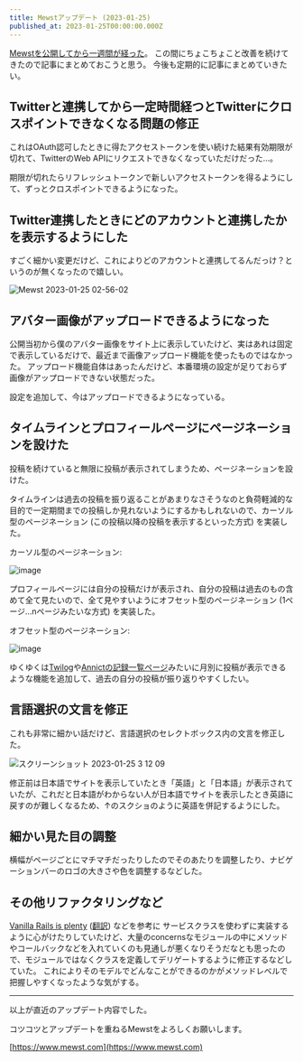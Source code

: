 ```yaml
---
title: Mewstアップデート (2023-01-25)
published_at: 2023-01-25T00:00:00.000Z
---
```


[Mewstを公開してから一週間が経った](https://shimba.co/2023-01-18-introducing-mewst)。
この間にちょこちょこと改善を続けてきたので記事にまとめておこうと思う。
今後も定期的に記事にまとめていきたい。

## Twitterと連携してから一定時間経つとTwitterにクロスポイントできなくなる問題の修正

これはOAuth認可したときに得たアクセストークンを使い続けた結果有効期限が切れて、TwitterのWeb APIにリクエストできなくなっていただけだった…。

期限が切れたらリフレッシュトークンで新しいアクセストークンを得るようにして、ずっとクロスポイントできるようになった。

## Twitter連携したときにどのアカウントと連携したかを表示するようにした

すごく細かい変更だけど、これによりどのアカウントと連携してるんだっけ？というのが無くなったので嬉しい。

![Mewst 2023-01-25 02-56-02](https://user-images.githubusercontent.com/56767/214370972-9c883a42-77f6-4b47-afef-9c2010aa03d8.png)

## アバター画像がアップロードできるようになった

公開当初から僕のアバター画像をサイト上に表示していたけど、実はあれは固定で表示しているだけで、最近まで画像アップロード機能を使ったものではなかった。
アップロード機能自体はあったんだけど、本番環境の設定が足りておらず画像がアップロードできない状態だった。

設定を追加して、今はアップロードできるようになっている。

## タイムラインとプロフィールページにページネーションを設けた

投稿を続けていると無限に投稿が表示されてしまうため、ページネーションを設けた。

タイムラインは過去の投稿を振り返ることがあまりなさそうなのと負荷軽減的な目的で一定期間までの投稿しか見れないようにするかもしれないので、カーソル型のページネーション (この投稿以降の投稿を表示するといった方式) を実装した。

カーソル型のページネーション:

![image](https://user-images.githubusercontent.com/56767/214372304-5588b5d6-17aa-49ab-817e-44820a4b7c2f.png)

プロフィールページには自分の投稿だけが表示され、自分の投稿は過去のもの含めて全て見たいので、全て見やすいようにオフセット型のページネーション (1ページ...nページみたいな方式) を実装した。

オフセット型のページネーション:

![image](https://user-images.githubusercontent.com/56767/214373438-c584c52e-e4dc-44fc-acc0-51d23a8e126f.png)

ゆくゆくは[Twilog](https://twilog.org/)や[Annictの記録一覧ページ](https://annict.com/@shimbaco/records)みたいに月別に投稿が表示できるような機能を追加して、過去の自分の投稿が振り返りやすくしたい。

## 言語選択の文言を修正

これも非常に細かい話だけど、言語選択のセレクトボックス内の文言を修正した。

![スクリーンショット 2023-01-25 3 12 09](https://user-images.githubusercontent.com/56767/214374127-2886314d-3819-44ae-8744-c7b94854d3ac.png)

修正前は日本語でサイトを表示していたとき「英語」と「日本語」が表示されていたが、これだと日本語がわからない人が日本語でサイトを表示したとき英語に戻すのが難しくなるため、↑のスクショのように英語を併記するようにした。

## 細かい見た目の調整

横幅がページごとにマチマチだったりしたのでそのあたりを調整したり、ナビゲーションバーのロゴの大きさや色を調整するなどした。

## その他リファクタリングなど

[Vanilla Rails is plenty](https://dev.37signals.com/vanilla-rails-is-plenty/) ([翻訳](https://techracho.bpsinc.jp/hachi8833/2023_01_12/124378)) などを参考に
サービスクラスを使わずに実装するように心がけたりしていたけど、大量のconcernsなモジュールの中にメソッドやコールバックなどを入れていくのも見通しが悪くなりそうだなとも思ったので、モジュールではなくクラスを定義してデリゲートするように修正するなどしていた。
これによりそのモデルでどんなことができるのかがメソッドレベルで把握しやすくなったような気がする。

---

以上が直近のアップデート内容でした。

コツコツとアップデートを重ねるMewstをよろしくお願いします。

[https://www.mewst.com](https://www.mewst.com)
